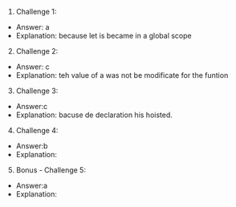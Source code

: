 1. Challenge 1:
  - Answer: a
  - Explanation: because let is became in a global scope


2. Challenge 2:
  - Answer: c
  - Explanation: teh value of a was not be modificate for the funtion


3. Challenge 3:
  - Answer:c
  - Explanation: bacuse de declaration his hoisted.


4. Challenge 4:
  - Answer:b
  - Explanation:


5. Bonus - Challenge 5:
  - Answer:a
  - Explanation:
